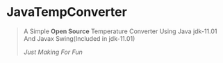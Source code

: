 # JavaTempConverter

>A Simple **Open Source** Temperature Converter Using Java jdk-11.01 And Javax Swing(Included in jdk-11.01)
>
>*Just Making For Fun*
